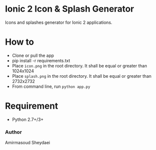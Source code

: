 # Ionic 2 Icon & Splash Generator
Icons and splashes generator for Ionic 2 applications.

# How to
* Clone or pull the app
* pip install -r requirements.txt
* Place `icon.png` in the root directory. It shall be equal or greater than 1024x1024
* Place `splash.png` in the root directory. It shall be equal or greater than 2732x2732
* From command line, run `python app.py`

# Requirement
- Python 2.7+/3+

### Author
Amirmasoud Sheydaei

